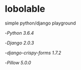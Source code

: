 # lobolable
simple python/django playground

-*Python 3.6.4*

-*Django 2.0.3*

-*django-crispy-forms 1.7.2*

-*Pillow 5.0.0*


